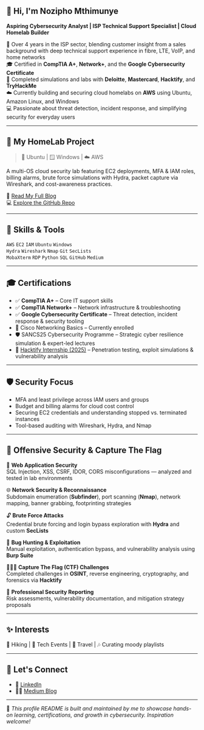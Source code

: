 ## 👋 Hi, I'm Nozipho Mthimunye

**Aspiring Cybersecurity Analyst | ISP Technical Support Specialist | Cloud Homelab Builder**

🔐 Over 4 years in the ISP sector, blending customer insight from a sales background with deep technical support experience in fibre, LTE, VoIP, and home networks  
🎓 Certified in **CompTIA A+**, **Network+**, and the **Google Cybersecurity Certificate**  
🧠 Completed simulations and labs with **Deloitte**, **Mastercard**, **Hacktify**, and **TryHackMe**  
☁️ Currently building and securing cloud homelabs on **AWS** using Ubuntu, Amazon Linux, and Windows  
💻 Passionate about threat detection, incident response, and simplifying security for everyday users

---

## 📡 My HomeLab Project  
> 🐧 Ubuntu | 🪟 Windows | ☁️ AWS  

A multi-OS cloud security lab featuring EC2 deployments, MFA & IAM roles, billing alarms, brute force simulations with Hydra, packet capture via Wireshark, and cost-awareness practices.

📖 [Read My Full Blog](https://medium.com/@noziphopmthimunye/building-and-securing-my-first-cloud-homelab-on-aws-linux-ubuntu-windows-eb825be7071c)  
💻 [Explore the GitHub Repo](https://github.com/Nozipho-Mth/My-HomeLab-Project)

---

## 🔧 Skills & Tools

`AWS` `EC2` `IAM` `Ubuntu` `Windows`  
`Hydra` `Wireshark` `Nmap` `Git` `SecLists`  
`MobaXterm` `RDP` `Python` `SQL` `GitHub` `Medium`

---

## 🎓 Certifications

- ✅ **CompTIA A+** – Core IT support skills  
- ✅ **CompTIA Network+** – Network infrastructure & troubleshooting  
- ✅ **Google Cybersecurity Certificate** – Threat detection, incident response & security tooling  
- 🧩 Cisco Networking Basics – Currently enrolled  
- 🛡️ SANCS25 Cybersecurity Programme – Strategic cyber resilience simulation & expert-led lectures  
- 🧪 [Hacktify Internship (2025)](https://www.linkedin.com/posts/activity-7305641840261685248-0pus?utm_source=share&utm_medium=member_desktop) – Penetration testing, exploit simulations & vulnerability analysis

---

## 🛡️ Security Focus

- MFA and least privilege across IAM users and groups  
- Budget and billing alarms for cloud cost control  
- Securing EC2 credentials and understanding stopped vs. terminated instances  
- Tool-based auditing with Wireshark, Hydra, and Nmap  

---

## 🧪 Offensive Security & Capture The Flag

🚀 **Web Application Security**  
SQL Injection, XSS, CSRF, IDOR, CORS misconfigurations — analyzed and tested in lab environments

🌐 **Network Security & Reconnaissance**  
Subdomain enumeration (**Subfinder**), port scanning (**Nmap**), network mapping, banner grabbing, footprinting strategies

🔓 **Brute Force Attacks**  
Credential brute forcing and login bypass exploration with **Hydra** and custom **SecLists**

🎯 **Bug Hunting & Exploitation**  
Manual exploitation, authentication bypass, and vulnerability analysis using **Burp Suite**

🕵🏽‍♀️ **Capture The Flag (CTF) Challenges**  
Completed challenges in **OSINT**, reverse engineering, cryptography, and forensics via **Hacktify**

📜 **Professional Security Reporting**  
Risk assessments, vulnerability documentation, and mitigation strategy proposals

---

## ✨ Interests

🌄 Hiking | 🧠 Tech Events | 🧳 Travel | 🎶 Curating moody playlists

---

## 🔗 Let's Connect

- 💼 [LinkedIn](https://www.linkedin.com/in/nozipho-mthimunye/)  
- ✍🏽 [Medium Blog](https://medium.com/@noziphopmthimunye)

---

📌 *This profile README is built and maintained by me to showcase hands-on learning, certifications, and growth in cybersecurity. Inspiration welcome!*

